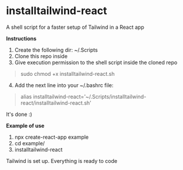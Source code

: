 # installtailwind-react
A shell script for a faster setup of Tailwind in a React app

**Instructions**
1. Create the following dir: ~/.Scripts
2. Clone this repo inside
3. Give execution permission to the shell script inside the cloned repo
> sudo chmod +x installtailwind-react.sh
4. Add the next line into your ~/.bashrc file:
> alias installtailwind-react='~/.Scripts/installtailwind-react/installtailwind-react.sh'

It's done :)

**Example of use**  

1. npx create-react-app example
2. cd example/
3. installtailwind-react

Tailwind is set up. Everything is ready to code
